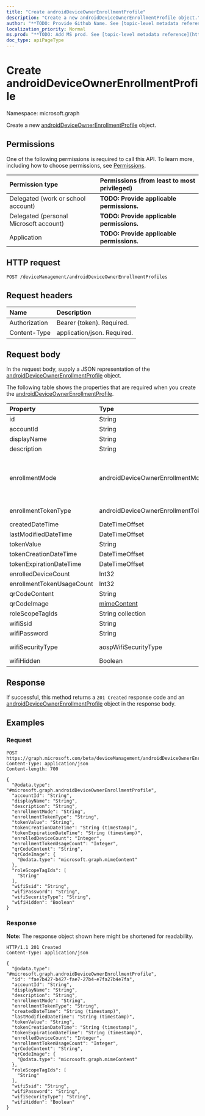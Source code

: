 ```yaml
---
title: "Create androidDeviceOwnerEnrollmentProfile"
description: "Create a new androidDeviceOwnerEnrollmentProfile object."
author: "**TODO: Provide Github Name. See [topic-level metadata reference](https://msgo.azurewebsites.net/add/document/guidelines/metadata.html#topic-level-metadata)**"
localization_priority: Normal
ms.prod: "**TODO: Add MS prod. See [topic-level metadata reference](https://msgo.azurewebsites.net/add/document/guidelines/metadata.html#topic-level-metadata)**"
doc_type: apiPageType
---
```


# Create androidDeviceOwnerEnrollmentProfile
Namespace: microsoft.graph

Create a new [androidDeviceOwnerEnrollmentProfile](../resources/intune-androiddeviceownerenrollmentprofile.md) object.

## Permissions
One of the following permissions is required to call this API. To learn more, including how to choose permissions, see [Permissions](/graph/permissions-reference).

|Permission type|Permissions (from least to most privileged)|
|:---|:---|
|Delegated (work or school account)|**TODO: Provide applicable permissions.**|
|Delegated (personal Microsoft account)|**TODO: Provide applicable permissions.**|
|Application|**TODO: Provide applicable permissions.**|

## HTTP request

<!-- {
  "blockType": "ignored"
}
-->
``` http
POST /deviceManagement/androidDeviceOwnerEnrollmentProfiles
```

## Request headers
|Name|Description|
|:---|:---|
|Authorization|Bearer {token}. Required.|
|Content-Type|application/json. Required.|

## Request body
In the request body, supply a JSON representation of the [androidDeviceOwnerEnrollmentProfile](../resources/intune-androiddeviceownerenrollmentprofile.md) object.

The following table shows the properties that are required when you create the [androidDeviceOwnerEnrollmentProfile](../resources/intune-androiddeviceownerenrollmentprofile.md).

|Property|Type|Description|
|:---|:---|:---|
|id|String|**TODO: Add Description** Inherited from [entity](../resources/entity.md)|
|accountId|String|**TODO: Add Description**|
|displayName|String|**TODO: Add Description**|
|description|String|**TODO: Add Description**|
|enrollmentMode|androidDeviceOwnerEnrollmentMode|**TODO: Add Description**. Possible values are: `corporateOwnedDedicatedDevice`, `corporateOwnedFullyManaged`, `corporateOwnedWorkProfile`, `corporateOwnedAOSPUserlessDevice`, `corporateOwnedAOSPUserAssociatedDevice`.|
|enrollmentTokenType|androidDeviceOwnerEnrollmentTokenType|**TODO: Add Description**. Possible values are: `default`, `corporateOwnedDedicatedDeviceWithAzureADSharedMode`.|
|createdDateTime|DateTimeOffset|**TODO: Add Description**|
|lastModifiedDateTime|DateTimeOffset|**TODO: Add Description**|
|tokenValue|String|**TODO: Add Description**|
|tokenCreationDateTime|DateTimeOffset|**TODO: Add Description**|
|tokenExpirationDateTime|DateTimeOffset|**TODO: Add Description**|
|enrolledDeviceCount|Int32|**TODO: Add Description**|
|enrollmentTokenUsageCount|Int32|**TODO: Add Description**|
|qrCodeContent|String|**TODO: Add Description**|
|qrCodeImage|[mimeContent](../resources/intune-mimecontent.md)|**TODO: Add Description**|
|roleScopeTagIds|String collection|**TODO: Add Description**|
|wifiSsid|String|**TODO: Add Description**|
|wifiPassword|String|**TODO: Add Description**|
|wifiSecurityType|aospWifiSecurityType|**TODO: Add Description**. Possible values are: `none`, `wpa`, `wep`.|
|wifiHidden|Boolean|**TODO: Add Description**|



## Response

If successful, this method returns a `201 Created` response code and an [androidDeviceOwnerEnrollmentProfile](../resources/intune-androiddeviceownerenrollmentprofile.md) object in the response body.

## Examples

### Request
<!-- {
  "blockType": "request",
  "name": "create_androiddeviceownerenrollmentprofile_from_"
}
-->
``` http
POST https://graph.microsoft.com/beta/deviceManagement/androidDeviceOwnerEnrollmentProfiles
Content-Type: application/json
Content-length: 700

{
  "@odata.type": "#microsoft.graph.androidDeviceOwnerEnrollmentProfile",
  "accountId": "String",
  "displayName": "String",
  "description": "String",
  "enrollmentMode": "String",
  "enrollmentTokenType": "String",
  "tokenValue": "String",
  "tokenCreationDateTime": "String (timestamp)",
  "tokenExpirationDateTime": "String (timestamp)",
  "enrolledDeviceCount": "Integer",
  "enrollmentTokenUsageCount": "Integer",
  "qrCodeContent": "String",
  "qrCodeImage": {
    "@odata.type": "microsoft.graph.mimeContent"
  },
  "roleScopeTagIds": [
    "String"
  ],
  "wifiSsid": "String",
  "wifiPassword": "String",
  "wifiSecurityType": "String",
  "wifiHidden": "Boolean"
}
```


### Response
**Note:** The response object shown here might be shortened for readability.
<!-- {
  "blockType": "response",
  "truncated": true,
  "@odata.type": "microsoft.graph.androidDeviceOwnerEnrollmentProfile"
}
-->
``` http
HTTP/1.1 201 Created
Content-Type: application/json

{
  "@odata.type": "#microsoft.graph.androidDeviceOwnerEnrollmentProfile",
  "id": "fae7b427-b427-fae7-27b4-e7fa27b4e7fa",
  "accountId": "String",
  "displayName": "String",
  "description": "String",
  "enrollmentMode": "String",
  "enrollmentTokenType": "String",
  "createdDateTime": "String (timestamp)",
  "lastModifiedDateTime": "String (timestamp)",
  "tokenValue": "String",
  "tokenCreationDateTime": "String (timestamp)",
  "tokenExpirationDateTime": "String (timestamp)",
  "enrolledDeviceCount": "Integer",
  "enrollmentTokenUsageCount": "Integer",
  "qrCodeContent": "String",
  "qrCodeImage": {
    "@odata.type": "microsoft.graph.mimeContent"
  },
  "roleScopeTagIds": [
    "String"
  ],
  "wifiSsid": "String",
  "wifiPassword": "String",
  "wifiSecurityType": "String",
  "wifiHidden": "Boolean"
}
```

